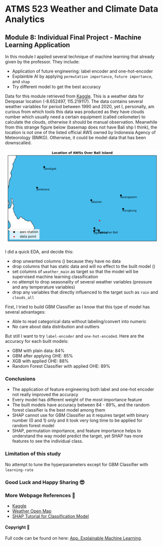 # ATMS 523 Weather and Climate Data Analytics 

## Module 8: Individual Final Project - Machine Learning Application

In this module I applied several technique of machine learning that already given by the professor. They include:
- Application of future engineering: label encoder and one-hot-encoder
- Explainble AI by applying `permutation importance`, `future importance`, and `shap`
- Try different model to get the best accuracy

Data for this module retrieved from [Kaggle](https://www.kaggle.com/datasets/23b74415cd4bf90d80ee0066d865c9a11688abaf67d0bed1fe853b1f35c06416/code). This is a weather data for Denpasar location (-8.652497, 115.219117). The data contains several weather variables for period  between 1990 and 2020, yet I, personally, am curious from which tools this data was produced as they have clouds number which usually need a certain equipment (called ceilometer) to calculate the clouds, otherwise it should be manual observation. Meanwhile from this strange figure below (basemap does not have Bali shp I think), the location is not one of the listed official AWS owned by Indonesia Agency of Meteorology (BMKG). Otherwise, it could be model data that has been downscalled. 

![states](./figures/output.png)

I did a quick EDA, and decide this:
- drop unwanted columns () because they have no data
- drop columns that has static data and will no effect to the built model ()
- set columns of `weather_main` as target so that the model will be supervised machine learning classification
- no attempt to drop seasonailty of several weather variables (pressure and any temperature variables)
- drop any variables that directly influenced to the target such as `rain` and `clouds_all`

First, I tried to build GBM Classifier as I know that this type of model has several advantages:
- Able to read categorical data without labeling/convert into numeric
- No care about data distribution and outliers

But still I want to try `label-encoder` and `one-hot-encoded`. Here are the accuracy for each built models:
- GBM with plain data: 84%
- GBM after applying OHE: 85% 
- XGB with applied OHE: 88%
- Random Forest Classifier with applied OHE: 89%

### Conclusions
- The application of feature engineering both label and one-hot encoder not really improved the accuracy
- Every model has different weight of the most importance feature
- The built models have accuracy between 84 - 89%, and the random forest classifier is the best model among them
- SHAP cannot use for GBM Classifier as it requires target with binary number (0 and 1) only and it took very long time to be applied for random forest model
- SHAP, permutation importance, and feature importance helps to understand the way model predict the target, yet SHAP has more features to see the individual class.

### Limitation of this study
No attempt to tune the hyperparameters except for GBM Classifier with `learning-rate`

### Good Luck and Happy Sharing :sunglasses: 

### More Webpage References :page_facing_up: 
- [Kaggle](https://www.kaggle.com/datasets/23b74415cd4bf90d80ee0066d865c9a11688abaf67d0bed1fe853b1f35c06416/code)
- [Weather Open Map](https://www.openweathermap.org/)
- [SHAP Tutorial for Classification Model](https://www.kaggle.com/code/ritzig/classification-feature-selection-shap-tutorial)

#### Copyright :mega: 

Full code can be found on here: [App. Explainable Machine Learning](https://github.com/fsari2/machine-learning-application/blob/main/HW08_Fitria.ipynb). 




